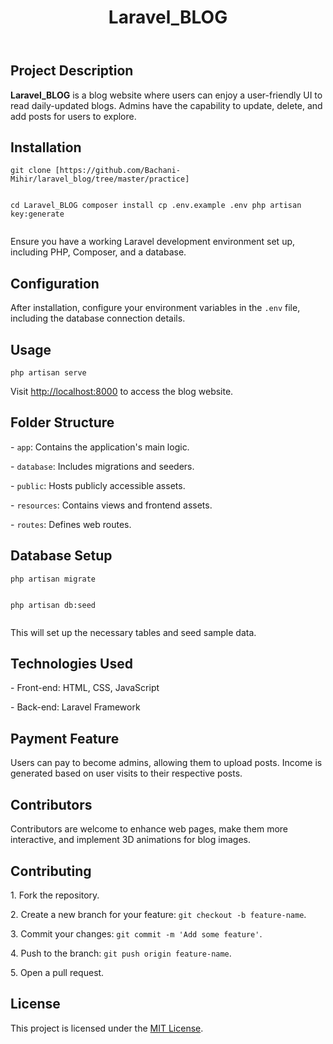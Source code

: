 <!-- <p align="center"><a href="https://laravel.com" target="_blank"><img src="https://raw.githubusercontent.com/laravel/art/master/logo-lockup/5%20SVG/2%20CMYK/1%20Full%20Color/laravel-logolockup-cmyk-red.svg" width="400"></a></p>

<p align="center">
<a href="https://travis-ci.org/laravel/framework"><img src="https://travis-ci.org/laravel/framework.svg" alt="Build Status"></a>
<a href="https://packagist.org/packages/laravel/framework"><img src="https://img.shields.io/packagist/dt/laravel/framework" alt="Total Downloads"></a>
<a href="https://packagist.org/packages/laravel/framework"><img src="https://img.shields.io/packagist/v/laravel/framework" alt="Latest Stable Version"></a>
<a href="https://packagist.org/packages/laravel/framework"><img src="https://img.shields.io/packagist/l/laravel/framework" alt="License"></a>
</p>

## About Laravel

Laravel is a web application framework with expressive, elegant syntax. We believe development must be an enjoyable and creative experience to be truly fulfilling. Laravel takes the pain out of development by easing common tasks used in many web projects, such as:

- [Simple, fast routing engine](https://laravel.com/docs/routing).
- [Powerful dependency injection container](https://laravel.com/docs/container).
- Multiple back-ends for [session](https://laravel.com/docs/session) and [cache](https://laravel.com/docs/cache) storage.
- Expressive, intuitive [database ORM](https://laravel.com/docs/eloquent).
- Database agnostic [schema migrations](https://laravel.com/docs/migrations).
- [Robust background job processing](https://laravel.com/docs/queues).
- [Real-time event broadcasting](https://laravel.com/docs/broadcasting).

Laravel is accessible, powerful, and provides tools required for large, robust applications.

## Learning Laravel

Laravel has the most extensive and thorough [documentation](https://laravel.com/docs) and video tutorial library of all modern web application frameworks, making it a breeze to get started with the framework.

If you don't feel like reading, [Laracasts](https://laracasts.com) can help. Laracasts contains over 1500 video tutorials on a range of topics including Laravel, modern PHP, unit testing, and JavaScript. Boost your skills by digging into our comprehensive video library.

## Laravel Sponsors

We would like to extend our thanks to the following sponsors for funding Laravel development. If you are interested in becoming a sponsor, please visit the Laravel [Patreon page](https://patreon.com/taylorotwell).

### Premium Partners

- **[Vehikl](https://vehikl.com/)**
- **[Tighten Co.](https://tighten.co)**
- **[Kirschbaum Development Group](https://kirschbaumdevelopment.com)**
- **[64 Robots](https://64robots.com)**
- **[Cubet Techno Labs](https://cubettech.com)**
- **[Cyber-Duck](https://cyber-duck.co.uk)**
- **[Many](https://www.many.co.uk)**
- **[Webdock, Fast VPS Hosting](https://www.webdock.io/en)**
- **[DevSquad](https://devsquad.com)**
- **[Curotec](https://www.curotec.com/services/technologies/laravel/)**
- **[OP.GG](https://op.gg)**
- **[WebReinvent](https://webreinvent.com/?utm_source=laravel&utm_medium=github&utm_campaign=patreon-sponsors)**
- **[Lendio](https://lendio.com)**

## Contributing

Thank you for considering contributing to the Laravel framework! The contribution guide can be found in the [Laravel documentation](https://laravel.com/docs/contributions).

## Code of Conduct

In order to ensure that the Laravel community is welcoming to all, please review and abide by the [Code of Conduct](https://laravel.com/docs/contributions#code-of-conduct).

## Security Vulnerabilities

If you discover a security vulnerability within Laravel, please send an e-mail to Taylor Otwell via [taylor@laravel.com](mailto:taylor@laravel.com). All security vulnerabilities will be promptly addressed.

## License

The Laravel framework is open-sourced software licensed under the [MIT license](https://opensource.org/licenses/MIT).
 -->

 <!DOCTYPE html>
<html lang="en">
<head>
    <meta charset="UTF-8">
    <meta name="viewport" content="width=device-width, initial-scale=1.0">
</head>
<body>
    <header>
        <h1>Laravel_BLOG</h1>
    </header>
    <section>
        <h2>Project Description</h2>
        <p><strong>Laravel_BLOG</strong> is a blog website where users can enjoy a user-friendly UI to read daily-updated blogs. Admins have the capability to update, delete, and add posts for users to explore.</p>
    </section>
    <section>
        <h2>Installation</h2>
        <pre><code>git clone [https://github.com/Bachani-Mihir/laravel_blog/tree/master/practice]

cd Laravel_BLOG
composer install
cp .env.example .env
php artisan key:generate</code></pre>

<p>Ensure you have a working Laravel development environment set up, including PHP, Composer, and a database.</p>
</section>
    <section>
        <h2>Configuration</h2>
        <p>After installation, configure your environment variables in the <code>.env</code> file, including the database connection details.</p>
    </section>
    <section>
        <h2>Usage</h2>
        <pre><code>php artisan serve</code></pre>
        <p>Visit <a href="http://localhost:8000" target="_blank">http://localhost:8000</a> to access the blog website.</p>
    </section>
    <section>
        <h2>Folder Structure</h2>
        <p>- <code>app</code>: Contains the application's main logic.</p>
        <p>- <code>database</code>: Includes migrations and seeders.</p>
        <p>- <code>public</code>: Hosts publicly accessible assets.</p>
        <p>- <code>resources</code>: Contains views and frontend assets.</p>
        <p>- <code>routes</code>: Defines web routes.</p>
    </section>
    <section>
        <h2>Database Setup</h2>
        <pre><code>php artisan migrate

php artisan db:seed</code></pre>

<p>This will set up the necessary tables and seed sample data.</p>
</section>
    <section>
        <h2>Technologies Used</h2>
        <p>- Front-end: HTML, CSS, JavaScript</p>
        <p>- Back-end: Laravel Framework</p>
    </section>
    <section>
        <h2>Payment Feature</h2>
        <p>Users can pay to become admins, allowing them to upload posts. Income is generated based on user visits to their respective posts.</p>
    </section>
    <section>
        <h2>Contributors</h2>
        <p>Contributors are welcome to enhance web pages, make them more interactive, and implement 3D animations for blog images.</p>
    </section>
    <section>
        <h2>Contributing</h2>
        <p>1. Fork the repository.</p>
        <p>2. Create a new branch for your feature: <code>git checkout -b feature-name</code>.</p>
        <p>3. Commit your changes: <code>git commit -m 'Add some feature'</code>.</p>
        <p>4. Push to the branch: <code>git push origin feature-name</code>.</p>
        <p>5. Open a pull request.</p>
    </section>
    <section>
        <h2>License</h2>
        <p>This project is licensed under the <a href="#">MIT License</a>.</p>
    </section>

</body>
</html>
